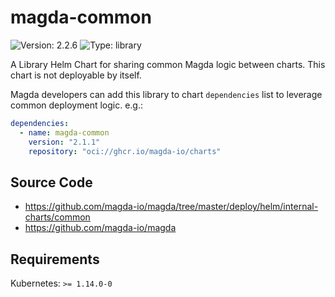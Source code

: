 # magda-common

![Version: 2.2.6](https://img.shields.io/badge/Version-2.2.6-informational?style=flat-square) ![Type: library](https://img.shields.io/badge/Type-library-informational?style=flat-square)

A Library Helm Chart for sharing common Magda logic between charts.
This chart is not deployable by itself.

Magda developers can add this library to chart `dependencies` list to leverage common deployment logic.
e.g.:
```yaml
dependencies:
  - name: magda-common
    version: "2.1.1"
    repository: "oci://ghcr.io/magda-io/charts"
```

## Source Code

* <https://github.com/magda-io/magda/tree/master/deploy/helm/internal-charts/common>
* <https://github.com/magda-io/magda>

## Requirements

Kubernetes: `>= 1.14.0-0`

